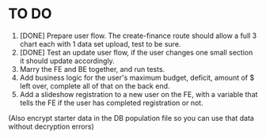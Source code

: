 # TO DO
1. [DONE] Prepare user flow. The create-finance route should allow a full 3 chart each with 1 data set upload, test to be sure.
2. [DONE] Test an update user flow, if the user changes one small section it should update accordingly.
3. Marry the FE and BE together, and run tests.
4. Add business logic for the user's maximum budget, deficit, amount of $ left over, complete all of that on the back end.
5. Add a slideshow registration to a new user on the FE, with a variable that tells the FE if the user has completed registration or not.


(Also encrypt starter data in the DB population file so you can use that data without decryption errors)